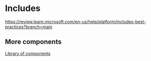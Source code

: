 # Includes

https://review.learn.microsoft.com/en-us/help/platform/includes-best-practices?branch=main

## More components

[Library of components](document-object-model.md#library-of-defined-components-in-the-ca-object-model)
